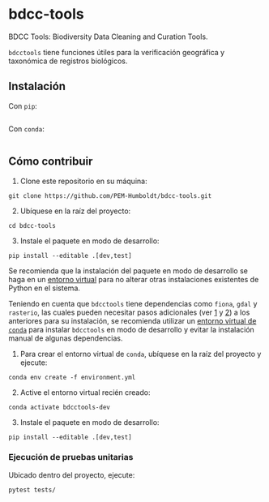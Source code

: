 # bdcc-tools
BDCC Tools: Biodiversity Data Cleaning and Curation Tools.

`bdcctools` tiene funciones útiles para la verificación geográfica y taxonómica de registros biológicos.

## Instalación

Con `pip`:
```shell

```

Con `conda`:
```shell

```


## Cómo contribuir

1. Clone este repositorio en su máquina:
```shell
git clone https://github.com/PEM-Humboldt/bdcc-tools.git
```

2. Ubíquese en la raíz del proyecto:
```shell
cd bdcc-tools
```

3. Instale el paquete en modo de desarrollo:
```shell
pip install --editable .[dev,test]
```

Se recomienda que la instalación del paquete en modo de desarrollo se haga en un [entorno virtual](https://www.python.org/dev/peps/pep-0405/) para no alterar otras instalaciones existentes de Python en el sistema.

Teniendo en cuenta que `bdcctools` tiene dependencias como `fiona`, `gdal` y `rasterio`, las cuales pueden necesitar pasos adicionales (ver [1] y [2]) a los anteriores para su instalación, se recomienda utilizar un [entorno virtual de `conda`](https://conda.io/projects/conda/en/latest/user-guide/tasks/manage-environments.html) para instalar `bdcctools` en modo de desarrollo y evitar la instalación manual de algunas dependencias.

1. Para crear el entorno virtual de `conda`, ubíquese en la raíz del proyecto y ejecute:
```shell
conda env create -f environment.yml
```

2. Active el entorno virtual recién creado:
```shell
conda activate bdcctools-dev
```

3. Instale el paquete en modo de desarrollo:
```shell
pip install --editable .[dev,test]
```

### Ejecución de pruebas unitarias
Ubicado dentro del proyecto, ejecute:

```
pytest tests/
```


[1]: https://github.com/Toblerity/Fiona#installation
[2]: https://github.com/mapbox/rasterio#installation